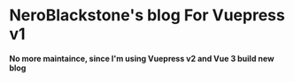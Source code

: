 # NeroBlackstone's blog For Vuepress v1

**No more maintaince, since I'm using Vuepress v2 and Vue 3 build new blog**
